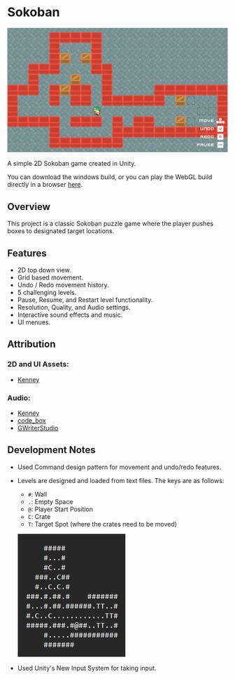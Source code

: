 # Sokoban

![Level Design](Images/level_example.gif)

A simple 2D Sokoban game created in Unity.

You can download the windows build, or you can play the WebGL build directly in a browser [here](https://toukay.itch.io/sokoban).

## Overview

This project is a classic Sokoban puzzle game where the player pushes boxes to designated target locations.

## Features

- 2D top down view.
- Grid based movement.
- Undo / Redo movement history.
- 5 challenging levels.
- Pause, Resume, and Restart level functionality.
- Resolution, Quality, and Audio settings.
- Interactive sound effects and music.
- UI menues.

## Attribution

### 2D and UI Assets:
- [Kenney](https://kenney.nl/)

### Audio:
- [Kenney](https://kenney.nl/)
- [code_box](https://freesound.org/people/code_box/sounds/651533/)
- [GWriterStudio](https://assetstore.unity.com/packages/audio/music/8bit-music-062022-225623)

## Development Notes

- Used Command design pattern for movement and undo/redo features.
- Levels are designed and loaded from text files. The keys are as follows:
  - `#`: Wall
  - `.`: Empty Space
  - `@`: Player Start Position
  - `C`: Crate
  - `T`: Target Spot (where the crates need to be moved)
  
  ![Level Design](Images/level_design_example.png)
- Used Unity's New Input System for taking input.
